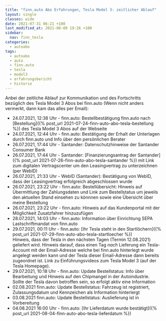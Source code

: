 ```yaml
---
title: "finn.auto Abo Erfahrungen, Tesla Model 3: zeitlicher Ablauf"
layout: single
classes: wide
date: 2021-07-31 06:21 +100
last_modified_at: 2021-08-09 19:26 +100
sidebar:
  nav: finn_tesla
categories:
  - autoabo
tags:
  - autoabo
  - auto
  - finn.auto
  - tesla
  - model3
  - erfahrungsbericht
  - historie
---
```

Anbei der zeitliche Ablauf zur Kommunikation und des Fortschritts bezüglich des Tesla Model 3 Abos bei finn.auto (Wenn nicht anders vermerkt, dann kam das alles per Email):

- 24.07.2021, 12:38 Uhr - finn.auto: Bestellbestätigung finn.auto nach [Bestellung]({% post_url 2021-07-24-finn-auto-abo-tesla-bestellung %}) des Tesla Model 3 Abos auf der Webseite
- 24.07.2021, 12:44 Uhr - finn.auto: Bestätigung der Erhalt der Unterlagen durch finn.auto und Info über den persönlichen Berater
- 26.07.2021, 17:44 Uhr - Santander: Datenschutzhinweise der Santander Consumer Bank
- 26.07.2021, 17:44 Uhr - Santander: [Finanzierungsantrag der Santander]({% post_url 2021-07-26-finn-auto-abo-tesla-santander %}) mit Link zum digitalen Vertragscenter um den Leasingvertrag zu unterzeichnen (per WebID)
- 26.07.2021, 21:33 Uhr - WebID (Santander): Bestätigung von WebID, dass der Leasingvertrag erfolgreich abgeschlossen wurde
- 26.07.2021, 23:22 Uhr - finn.auto: Bestellübersicht: Hinweis auf Übermittlung der Zahlungsdaten und Link zum Bestellstatus um jeweils den aktuellen Stand einsehen zu könnnen sowie eine Übersicht über meine Bestellung
- 26.07.2021, 23:22 Uhr - finn.auto: Hinweis auf das Kundenportal mit der Möglichkeit Zusatzfahrer hinzuzufügen
- 28.07.2021, 14:03 Uhr - finn.auto: Information über Einrichtung SEPA Lastschriftmandat von finn.auto
- 29.07.2021, 00:11 Uhr - finn.auto: [Ihr Tesla steht in den Startlöchern]({% post_url 2021-07-29-finn-auto-abo-tesla-startloecher %})  
  Hinweis, dass der Tesla in den nächsten Tagen (Termin 12.08.2021) geliefert wird. Hinweis darauf, dass einen Tag _nach_ Lieferung ein Tesla-Account mit der Email-Adresse welche bei finn.auto hinterlegt wurde angelegt werden kann und der Tesla dieser Email-Adresse dann bereits zugeordnet ist. Link zu Einführungsvideos zum Tesla Model 3 (auf der Tesla Homepage).
- 29.07.2021, 10:18 Uhr - finn.auto: Update Bestellstatus: Info über Bearbeitung und Hinweis auf den Chipmangel in der Autoindustrie. Sollte der Tesla davon betroffen sein, so erfolgt aktiv eine Information
- 02.08.2021 finn.auto: Update Bestellstatus: Fahrzeug ist registriert, Zulassungsdatum und Kennzeichen als Information hinterlergt
- 03.08.2021 finn.auto: Update Bestellstatus: Auslieferung ist in Vorbereitung
- 04.08.2021 16:00 Uhr - finn.auto: [Ihr Lieferdatum wurde bestätigt]({% post_url 2021-08-04-finn-auto-abo-tesla-lieferdatum %})
